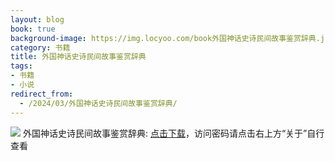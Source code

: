 ```yaml
---
layout: blog
book: true
background-image: https://img.locyoo.com/book外国神话史诗民间故事鉴赏辞典.jpg
category: 书籍
title: 外国神话史诗民间故事鉴赏辞典
tags:
- 书籍
- 小说
redirect_from:
  - /2024/03/外国神话史诗民间故事鉴赏辞典/
---
```

![](https://img.locyoo.com/book外国神话史诗民间故事鉴赏辞典.jpg)
外国神话史诗民间故事鉴赏辞典: <a name = "ref1" href="https://url18.ctfile.com/f/50983618-1320273820-53ddf3?p=3619">点击下载</a>，访问密码请点击右上方“关于”自行查看